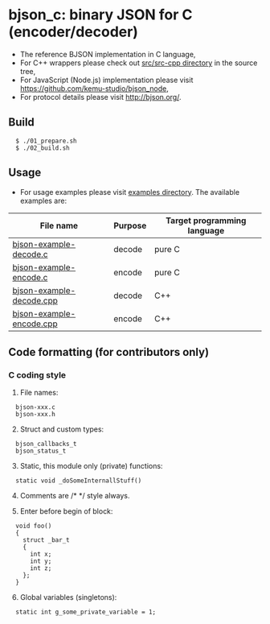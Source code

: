# bjson_c: binary JSON for C (encoder/decoder)
- The reference BJSON implementation in C language,
- For C++ wrappers please check out [src/src-cpp directory](src/src-cpp) in the source tree,
- For JavaScript (Node.js) implementation please visit https://github.com/kemu-studio/bjson_node,
- For protocol details please visit http://bjson.org/.

## Build
```
  $ ./01_prepare.sh 
  $ ./02_build.sh
```

## Usage
- For usage examples please visit [examples directory](examples). The available examples are:

| File name                                                     | Purpose | Target programming language |
| --------------------------------------------------------------|---------|-----------------------------|
| [bjson-example-decode.c](examples/bjson-example-decode.c)     | decode  | pure C                      |
| [bjson-example-encode.c](examples/bjson-example-encode.c)     | encode  | pure C                      |
| [bjson-example-decode.cpp](examples/bjson-example-decode.cpp) | decode  | C++                         |
| [bjson-example-encode.cpp](examples/bjson-example-encode.cpp) | encode  | C++                         |

## Code formatting (for contributors only)

### C coding style
1. File names:
```
  bjson-xxx.c
  bjson-xxx.h
```  
  
2. Struct and custom types:
```
  bjson_callbacks_t
  bjson_status_t
```

3. Static, this module only (private) functions:
```
  static void _doSomeInternallStuff()
```  

4. Comments are /* */ style always.

5. Enter before begin of block:
```
  void foo()
  {
    struct _bar_t
    {
      int x;
      int y;
      int z;
    };
  }
```

6. Global variables (singletons):
```  
  static int g_some_private_variable = 1;
```  
